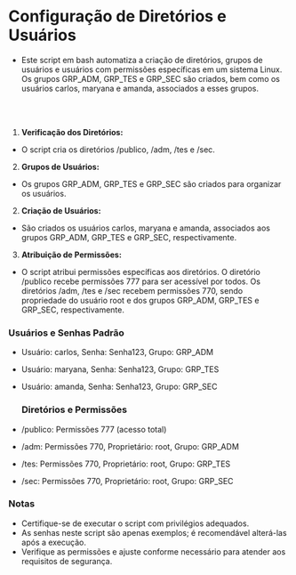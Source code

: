 # Configuração de Diretórios e Usuários
- Este script em bash automatiza a criação de diretórios, grupos de usuários e usuários com permissões específicas em um sistema Linux. Os grupos GRP_ADM, GRP_TES e GRP_SEC são criados, bem como os usuários carlos, maryana e amanda, associados a esses grupos.

<br></br>
 
1. **Verificação dos Diretórios:**
- O script cria os diretórios /publico, /adm, /tes e /sec.
  
2. **Grupos de Usuários:**
- Os grupos GRP_ADM, GRP_TES e GRP_SEC são criados para organizar os usuários.

2. **Criação de Usuários:**
- São criados os usuários carlos, maryana e amanda, associados aos grupos GRP_ADM, GRP_TES e GRP_SEC, respectivamente.

3. **Atribuição de Permissões:**
- O script atribui permissões específicas aos diretórios. O diretório /publico recebe permissões 777 para ser acessível por todos. Os diretórios /adm, /tes e /sec recebem permissões 770, sendo propriedade do usuário root e dos grupos GRP_ADM, GRP_TES e GRP_SEC, respectivamente.

### Usuários e Senhas Padrão
- Usuário: carlos, Senha: Senha123, Grupo: GRP_ADM
- Usuário: maryana, Senha: Senha123, Grupo: GRP_TES
- Usuário: amanda, Senha: Senha123, Grupo: GRP_SEC

  ### Diretórios e Permissões
- /publico: Permissões 777 (acesso total)
- /adm: Permissões 770, Proprietário: root, Grupo: GRP_ADM
- /tes: Permissões 770, Proprietário: root, Grupo: GRP_TES
- /sec: Permissões 770, Proprietário: root, Grupo: GRP_SEC

### Notas
- Certifique-se de executar o script com privilégios adequados.
- As senhas neste script são apenas exemplos; é recomendável alterá-las após a execução.
- Verifique as permissões e ajuste conforme necessário para atender aos requisitos de segurança.

